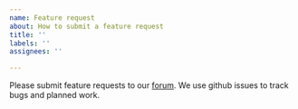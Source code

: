 ```yaml
---
name: Feature request
about: How to submit a feature request
title: ''
labels: ''
assignees: ''

---
```


Please submit feature requests to our [forum](https://forum.codeigniter.com/forum-29.html).
We use github issues to track bugs and planned work.
